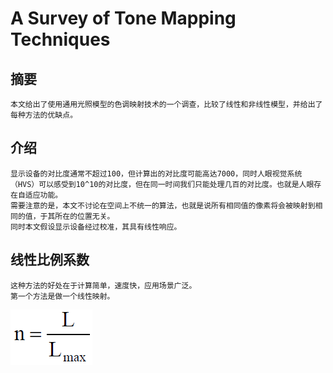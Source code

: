 # A Survey of Tone Mapping Techniques
## 摘要
    本文给出了使用通用光照模型的色调映射技术的一个调查，比较了线性和非线性模型，并给出了每种方法的优缺点。
## 介绍
    显示设备的对比度通常不超过100，但计算出的对比度可能高达7000，同时人眼视觉系统（HVS）可以感受到10^10的对比度，但在同一时间我们只能处理几百的对比度。也就是人眼存在自适应功能。  
    需要注意的是，本文不讨论在空间上不统一的算法，也就是说所有相同值的像素将会被映射到相同的值，于其所在的位置无关。      
    同时本文假设显示设备经过校准，其具有线性响应。
## 线性比例系数
    这种方法的好处在于计算简单，速度快，应用场景广泛。  
    第一个方法是做一个线性映射。
![image](pics/A-Survey-of-Tone-Mapping-Techniques/1.jpg)  
